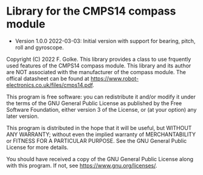 # Library for the CMPS14 compass module

- Version 1.0.0 2022-03-03: Initial version with support for bearing, pitch, roll and gyroscope. 

Copyright (C) 2022 F. Golke. 
This library provides a class to use frquently used features of the CMPS14 compass module. This library and its author are NOT associated with the manufacturer of the compass module. The offical datasheet can be found at https://www.robot-electronics.co.uk/files/cmps14.pdf.  

This program is free software: you can redistribute it and/or modify it under the terms of the GNU General Public License as published by the Free Software Foundation, either version 3 of the License, or (at your option) any later version.

This program is distributed in the hope that it will be useful, but WITHOUT ANY WARRANTY; without even the implied warranty of MERCHANTABILITY or FITNESS FOR A PARTICULAR PURPOSE. See the GNU General Public License for more details.

You should have received a copy of the GNU General Public License along with this program. If not, see https://www.gnu.org/licenses/.